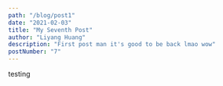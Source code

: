```yaml
---
path: "/blog/post1"
date: "2021-02-03"
title: "My Seventh Post"
author: "Liyang Huang"
description: "First post man it's good to be back lmao wow"
postNumber: "7"
---
```


testing